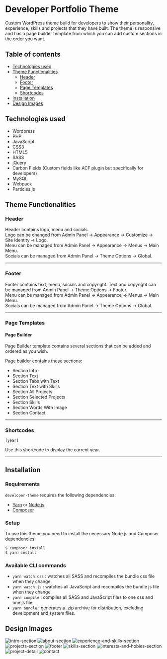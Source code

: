 # Developer Portfolio Theme

Custom WordPress theme build for developers to show their personality, experience, skills and projects that they have built. The theme is responsive and has a page builder template from which you can add custom sections in the order you want.

## Table of contents
- [Technologies used](#technologies-used)
- [Theme Functionalities](#theme-functionalities)
  - [Header](#header) 
  - [Footer](#footer)
  - [Page Templates](#page-templates)
  - [Shortcodes](#shortcodes)
- [Installation](#installation)
- [Design Images](#design-images)

## Technologies used
- Wordpress
- PHP
- JavaScript
- CSS3
- HTML5
- SASS
- jQuery
- Carbon Fields (Custom fields like ACF plugin but specifically for developers)
- MySQL
- Webpack
- Particles.js

## Theme Functionalities

### Header

Header contains logo, menu and socials.\
Logo can be changed from Admin Panel -> Appearance -> Customize -> Site Identity -> Logo.\
Menu can be managed from Admin Panel -> Appearance -> Menus -> Main Menu.\
Socials can be managed from Admin Panel -> Theme Options -> Global.

---------------------

### Footer

Footer contains text, menu, socials and copyright.
Text and copyright can be managed from Admin Panel -> Theme Options -> Footer.\
Menu can be managed from Admin Panel -> Appearance -> Menus -> Main Menu.\
Socials can be managed from Admin Panel -> Theme Options -> Global.

---------------------

### Page Templates

#### Page Builder

Page Builder template contains several sections that can be added and ordered as you wish.

Page builder contains these sections:
- Section Intro
- Section Text
- Section Tabs with Text
- Section Text with Skills
- Section All Projects
- Section Selected Projects
- Section Skills
- Section Words With Image
- Section Contact

---------------------

### Shortcodes

`[year]`

Use this shortcode to display the current year.

---------------------

## Installation

### Requirements

`developer-theme` requires the following dependencies:

- [Yarn](https://yarnpkg.com/) or [Node.js](https://nodejs.org/)
- [Composer](https://getcomposer.org/)

### Setup

To use this theme you need to install the necessary Node.js and Composer dependencies:

```sh
$ composer install
$ yarn install
```

### Available CLI commands

- `yarn watch:css` : watches all SASS and recompiles the bundle css file when they change.
- `yarn watch:js` : watches all JavaScript and recompiles the bundle js file when they change.
- `yarn compile` : compiles all SASS and JavaScript files to one css and one js file.
- `yarn bundle` : generates a .zip archive for distribution, excluding development and system files.

## Design Images
![intro-section](https://user-images.githubusercontent.com/22518317/136260344-d1d14aba-3399-48eb-b4ff-f30c3ec3e962.png)
![about-section](https://user-images.githubusercontent.com/22518317/136260363-f7a0a92a-9949-4b75-8fdb-35d9c2921b0c.png)
![experience-and-skills-section](https://user-images.githubusercontent.com/22518317/136260388-3482aa92-6dc0-482a-bfd3-6d69d53debc6.png)
![projects-section](https://user-images.githubusercontent.com/22518317/136260405-a27136e9-8467-433e-957c-b6941e0d9a33.png)
![footer](https://user-images.githubusercontent.com/22518317/136260421-554f4c0b-1f1e-4886-87b7-f7d931cccca4.png)
![skills-section](https://user-images.githubusercontent.com/22518317/136260445-a07da282-2faf-4c20-9195-636db8e04f90.png)
![interests-and-hobies-section](https://user-images.githubusercontent.com/22518317/136260473-54b2a008-3b49-4d7e-a72e-6766ee4e9888.png)
![project-detail](https://user-images.githubusercontent.com/22518317/136260494-3a2c8cc0-028b-48be-a1b7-4af090907229.png)
![contact](https://user-images.githubusercontent.com/22518317/136268436-a6c8243f-d5e4-40a5-bbcd-3853eb1fee4e.png)
